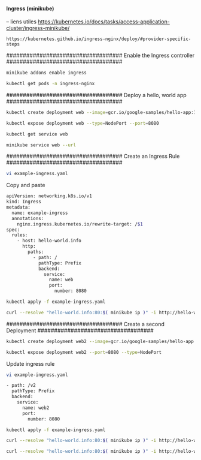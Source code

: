 #### Ingress (minikube) 

– liens utiles
    https://kubernetes.io/docs/tasks/access-application-cluster/ingress-minikube/

    https://kubernetes.github.io/ingress-nginx/deploy/#provider-specific-steps

###################################    Enable the Ingress controller    ###################################

```bash
minikube addons enable ingress
```
```bash
kubectl get pods -n ingress-nginx
```

###################################    Deploy a hello, world app    ###################################

```bash
kubectl create deployment web --image=gcr.io/google-samples/hello-app:1.0
```
```bash
kubectl expose deployment web --type=NodePort --port=8080
```
```bash
kubectl get service web
```
```bash
minikube service web --url
```

###################################    Create an Ingress Rule    ###################################

```bash
vi example-ingress.yaml
```

Copy and paste

```bash
apiVersion: networking.k8s.io/v1
kind: Ingress
metadata:
  name: example-ingress
  annotations:
    nginx.ingress.kubernetes.io/rewrite-target: /$1
spec:
  rules:
    - host: hello-world.info
      http:
        paths:
          - path: /
            pathType: Prefix
            backend:
              service:
                name: web
                port:
                  number: 8080
```

```bash
kubectl apply -f example-ingress.yaml
```

```bash
curl --resolve "hello-world.info:80:$( minikube ip )" -i http://hello-world.info
```

###################################    Create a second Deployment    ###################################

```bash
kubectl create deployment web2 --image=gcr.io/google-samples/hello-app:2.0
```

```bash
kubectl expose deployment web2 --port=8080 --type=NodePort
```

Update ingress rule

```bash
vi example-ingress.yaml
```

```bash
- path: /v2
  pathType: Prefix
  backend:
    service:
      name: web2
      port:
        number: 8080
```

```bash
kubectl apply -f example-ingress.yaml
```

```bash
curl --resolve "hello-world.info:80:$( minikube ip )" -i http://hello-world.info
```

```bash
curl --resolve "hello-world.info:80:$( minikube ip )" -i http://hello-world.info/v2
```

